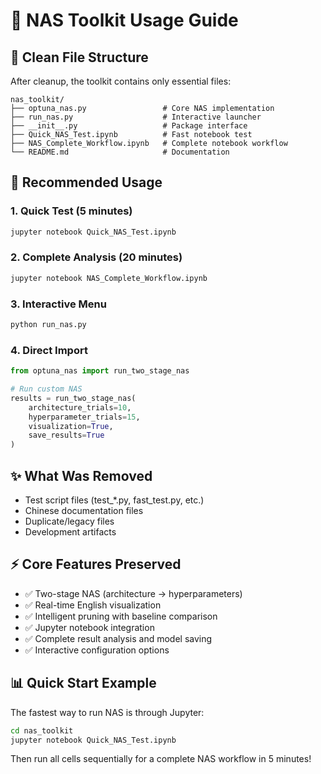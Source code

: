 # 🎯 NAS Toolkit Usage Guide

## 📁 Clean File Structure

After cleanup, the toolkit contains only essential files:

```
nas_toolkit/
├── optuna_nas.py                 # Core NAS implementation
├── run_nas.py                    # Interactive launcher
├── __init__.py                   # Package interface  
├── Quick_NAS_Test.ipynb          # Fast notebook test
├── NAS_Complete_Workflow.ipynb   # Complete notebook workflow
└── README.md                     # Documentation
```

## 🚀 Recommended Usage

### 1. Quick Test (5 minutes)
```bash
jupyter notebook Quick_NAS_Test.ipynb
```

### 2. Complete Analysis (20 minutes)
```bash
jupyter notebook NAS_Complete_Workflow.ipynb
```

### 3. Interactive Menu
```bash
python run_nas.py
```

### 4. Direct Import
```python
from optuna_nas import run_two_stage_nas

# Run custom NAS
results = run_two_stage_nas(
    architecture_trials=10,
    hyperparameter_trials=15,
    visualization=True,
    save_results=True
)
```

## ✨ What Was Removed

- Test script files (test_*.py, fast_test.py, etc.)
- Chinese documentation files 
- Duplicate/legacy files
- Development artifacts

## ⚡ Core Features Preserved

- ✅ Two-stage NAS (architecture → hyperparameters)
- ✅ Real-time English visualization
- ✅ Intelligent pruning with baseline comparison
- ✅ Jupyter notebook integration
- ✅ Complete result analysis and model saving
- ✅ Interactive configuration options

## 📊 Quick Start Example

The fastest way to run NAS is through Jupyter:

```bash
cd nas_toolkit
jupyter notebook Quick_NAS_Test.ipynb
```

Then run all cells sequentially for a complete NAS workflow in 5 minutes!

